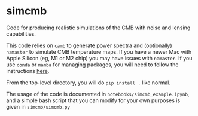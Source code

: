 # simcmb

Code for producing realistic simulations of the CMB with noise and lensing capabilities.

This code relies on `camb` to generate power spectra and (optionally) `namaster` to simulate CMB temperature maps. If you have a newer Mac with Apple Silicon (eg, M1 or M2 chip) you may have issues with `namaster`. If you use `conda` or `mamba` for managing packages, you will need to follow the instructions [here](https://conda-forge.org/docs/user/tipsandtricks.html#installing-apple-intel-packages-on-apple-silicon).

From the top-level directory, you will do `pip install .` like normal.

The usage of the code is documented in `notebooks/simcmb_example.ipynb`, and a simple bash script that you can modify for your own purposes is given in `simcmb/simcmb.py`